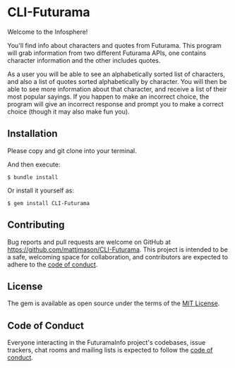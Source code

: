 # CLI-Futurama

Welcome to the Infosphere! 

You'll find info about characters and quotes from Futurama. This program will grab information from two different Futurama APIs, one contains character information and the other includes quotes. 

As a user you will be able to see an alphabetically sorted list of characters, and also a list of quotes sorted alphabetically by character. You will then be able to see more information about that character, and receive a list of their most popular sayings. If you happen to make an incorrect choice, the program will give an incorrect response and prompt you to make a correct choice (though it may also make fun you).


## Installation

Please copy and git clone into your terminal.

And then execute:

    $ bundle install

Or install it yourself as:

    $ gem install CLI-Futurama



## Contributing

Bug reports and pull requests are welcome on GitHub at https://github.com/mattjmason/CLI-Futurama. This project is intended to be a safe, welcoming space for collaboration, and contributors are expected to adhere to the [code of conduct](https://github.com/mattjmason/CLI-Futurama_info/blob/main/CODE_OF_CONDUCT.md).

## License

The gem is available as open source under the terms of the [MIT License](https://opensource.org/licenses/MIT).

## Code of Conduct

Everyone interacting in the FuturamaInfo project's codebases, issue trackers, chat rooms and mailing lists is expected to follow the [code of conduct](https://github.com/mattjmason/CLI-Futurama_info/blob/main/CODE_OF_CONDUCT.md).
